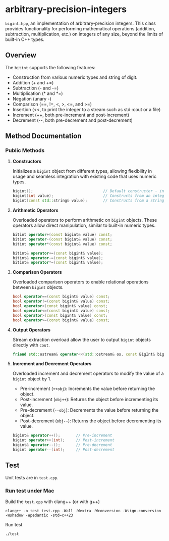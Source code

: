 # arbitrary-precision-integers

`bigint.hpp`, an implementation of arbitrary-precision integers. This class provides functionality for performing mathematical operations (addition, subtraction, multiplication, etc.) on
integers of any size, beyond the limits of built-in C++ types.

## Overview
The `bitint` supports the following features:

- Construction from various numeric types and string of digit.
- Addition (+ and +=)
- Subtraction (- and -=)
- Multiplication (* and *=)
- Negation (unary -)
- Comparison (==, !=, <, >, <=, and >=)
- Insertion (<<, to print the integer to a stream such as std::cout or a file)
- Increment (++, both pre-increment and post-increment)
- Decrement (--, both pre-decrement and post-decrement)

## Method Documentation

### Public Methods

1. **Constructors**

   Initializes a `bigint` object from different types, allowing flexibility in usage and seamless
   integration with existing code that uses numeric types.

   ```cpp
   bigint();                               // Default constructor - initializes to 0
   bigint(int value);                      // Constructs from an integer
   bigint(const std::string& value);       // Constructs from a string representation
   ```

2. **Arithmetic Operators**

   Overloaded operators to perform arithmetic on `bigint` objects. These operators allow direct
   manipulation, similar to built-in numeric types.

   ```cpp
   bitint operator+(const bigint& value) const;
   bitint operator-(const bigint& value) const;
   bitint operator*(const bigint& value) const;

   bitint& operator+=(const bigint& value);
   bitint& operator-=(const bigint& value);
   bitint& operator*=(const bigint& value);
   ```
3. **Comparison Operators**

   Overloaded comparison operators to enable relational operations between `bigint` objects.

   ```cpp
   bool operator==(const bigint& value) const;
   bool operator!=(const bigint& value) const;
   bool operator<(const bigint& value) const;
   bool operator<=(const bigint& value) const;
   bool operator>(const bigint& value) const;
   bool operator>=(const bigint& value) const;
   ```
   
4. **Output Operators**

   Stream extraction overload allow the user to output `bigint` objects directly with
   `cout`.

   ```cpp
   friend std::ostream& operator<<(std::ostream& os, const BigInt& bigint);
   ```

5. **Increment and Decrement Operators**

   Overloaded increment and decrement operators to modify the value of a `bigint` object by 1.
   - Pre-increment (`++obj`): Increments the value before returning the object.
   - Post-increment (`obj++`): Returns the object before incrementing its value.
   - Pre-decrement (`--obj`): Decrements the value before returning the object.
   - Post-decrement (`obj--`): Returns the object before decrementing its value.
   
   ```cpp
   bigint& operator++();       // Pre-increment
   bigint operator++(int);     // Post-increment
   bigint& operator--();       // Pre-decrement
   bigint operator--(int);     // Post-decrement
   ```
   
## Test
Unit tests are in `test.cpp`.

### Run test under Mac
Build the `test.cpp` with clang++ (or with g++)
```shell
clang++ -o test test.cpp -Wall -Wextra -Wconversion -Wsign-conversion -Wshadow -Wpedantic -std=c++23
```
Run test
```shell
./test
```
